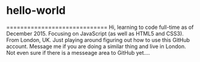 # hello-world
=============================
Hi, learning to code full-time as of December 2015. Focusing on JavaScript (as well as HTML5 and CSS3). From London, UK. 
Just playing around figuring out how to use this GitHub account.
Message me if you are doing a similar thing and live in London.
Not even sure if there is a messeage area to GitHub yet....
